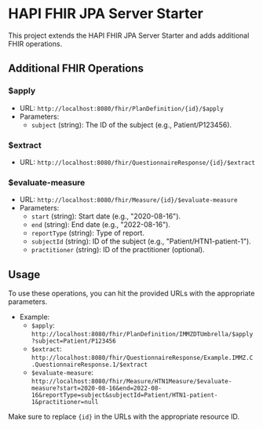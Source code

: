 # HAPI FHIR JPA Server Starter

This project extends the HAPI FHIR JPA Server Starter and adds additional FHIR operations.

## Additional FHIR Operations

### $apply
- URL: `http://localhost:8080/fhir/PlanDefinition/{id}/$apply`
- Parameters:
    - `subject` (string): The ID of the subject (e.g., Patient/P123456).

### $extract
- URL: `http://localhost:8080/fhir/QuestionnaireResponse/{id}/$extract`

### $evaluate-measure
- URL: `http://localhost:8080/fhir/Measure/{id}/$evaluate-measure`
- Parameters:
    - `start` (string): Start date (e.g., "2020-08-16").
    - `end` (string): End date (e.g., "2022-08-16").
    - `reportType` (string): Type of report.
    - `subjectId` (string): ID of the subject (e.g., "Patient/HTN1-patient-1").
    - `practitioner` (string): ID of the practitioner (optional).

## Usage
To use these operations, you can hit the provided URLs with the appropriate parameters.

- Example:
    - `$apply`: `http://localhost:8080/fhir/PlanDefinition/IMMZDTUmbrella/$apply?subject=Patient/P123456`
    - `$extract`: `http://localhost:8080/fhir/QuestionnaireResponse/Example.IMMZ.C.QuestionnaireResponse.1/$extract`
    - `$evaluate-measure`: `http://localhost:8080/fhir/Measure/HTN1Measure/$evaluate-measure?start=2020-08-16&end=2022-08-16&reportType=subject&subjectId=Patient/HTN1-patient-1&practitioner=null`

Make sure to replace `{id}` in the URLs with the appropriate resource ID.
